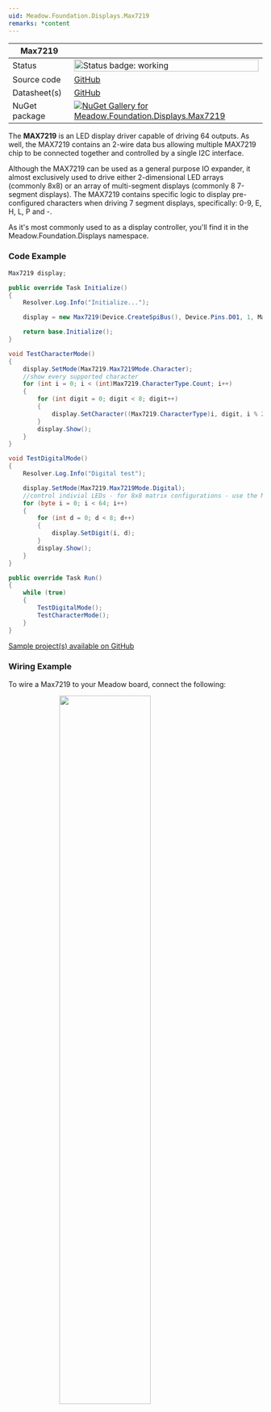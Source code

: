 ```yaml
---
uid: Meadow.Foundation.Displays.Max7219
remarks: *content
---
```


| Max7219 | |
|--------|--------|
| Status | <img src="https://img.shields.io/badge/Working-brightgreen" style="width: auto; height: -webkit-fill-available;" alt="Status badge: working" /> |
| Source code | [GitHub](https://github.com/WildernessLabs/Meadow.Foundation/tree/main/Source/Meadow.Foundation.Peripherals/Displays.Max7219) |
| Datasheet(s) | [GitHub](https://github.com/WildernessLabs/Meadow.Foundation/tree/main/Source/Meadow.Foundation.Peripherals/Displays.Max7219/Datasheet) |
| NuGet package | <a href="https://www.nuget.org/packages/Meadow.Foundation.Displays.Max7219/" target="_blank"><img src="https://img.shields.io/nuget/v/Meadow.Foundation.Displays.Max7219.svg?label=Meadow.Foundation.Displays.Max7219" alt="NuGet Gallery for Meadow.Foundation.Displays.Max7219" /></a> |

The **MAX7219** is an LED display driver capable of driving 64 outputs. As well, the MAX7219 contains an 2-wire data bus allowing multiple MAX7219 chip to be connected together and controlled by a single I2C interface.

Although the MAX7219 can be used as a general purpose IO expander, it almost exclusively used to drive either 2-dimensional LED arrays (commonly 8x8) or an array of multi-segment displays (commonly 8 7-segment displays). The MAX7219 contains specific logic to display pre-configured characters when driving 7 segment displays, specifically: 0-9, E, H, L, P and -.

As it's most commonly used to as a display controller, you'll find it in the Meadow.Foundation.Displays namespace.

### Code Example

```csharp
Max7219 display;

public override Task Initialize()
{
    Resolver.Log.Info("Initialize...");

    display = new Max7219(Device.CreateSpiBus(), Device.Pins.D01, 1, Max7219.Max7219Mode.Character);

    return base.Initialize();
}

void TestCharacterMode()
{
    display.SetMode(Max7219.Max7219Mode.Character);
    //show every supported character 
    for (int i = 0; i < (int)Max7219.CharacterType.Count; i++)
    {
        for (int digit = 0; digit < 8; digit++)
        {
            display.SetCharacter((Max7219.CharacterType)i, digit, i % 2 == 0);
        }
        display.Show();
    }
}

void TestDigitalMode()
{
    Resolver.Log.Info("Digital test");

    display.SetMode(Max7219.Max7219Mode.Digital);
    //control indivial LEDs - for 8x8 matrix configurations - use the Meadow graphics library
    for (byte i = 0; i < 64; i++)
    {
        for (int d = 0; d < 8; d++)
        {
            display.SetDigit(i, d);
        }
        display.Show();
    }
}

public override Task Run()
{
    while (true)
    {
        TestDigitalMode();
        TestCharacterMode();
    }
}

```

[Sample project(s) available on GitHub](https://github.com/WildernessLabs/Meadow.Foundation/tree/main/Source/Meadow.Foundation.Peripherals/Displays.Max7219/Samples/Max7219_Sample)

### Wiring Example

To wire a Max7219 to your Meadow board, connect the following:

<img src="../../API_Assets/Meadow.Foundation.Displays.Max7219/Max7219_Fritzing.png" 
    style="width: 60%; display: block; margin-left: auto; margin-right: auto;" />
